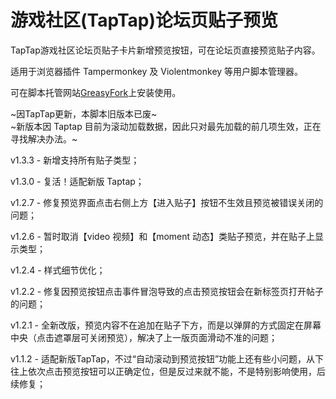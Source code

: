 # 游戏社区(TapTap)论坛页贴子预览

TapTap游戏社区论坛页贴子卡片新增预览按钮，可在论坛页直接预览贴子内容。

适用于浏览器插件 Tampermonkey 及 Violentmonkey 等用户脚本管理器。

可在脚本托管网站[GreasyFork](https://greasyfork.org/zh-CN/scripts/402945-%E6%B8%B8%E6%88%8F%E7%A4%BE%E5%8C%BA-taptap-%E5%88%97%E8%A1%A8%E9%A1%B5%E8%B4%B4%E5%AD%90%E9%A2%84%E8%A7%88)上安装使用。

~因TapTap更新，本脚本旧版本已废~  
~新版本因 Taptap 目前为滚动加载数据，因此只对最先加载的前几项生效，正在寻找解决办法。~

v1.3.3 - 新增支持所有贴子类型；

v1.3.0 - 复活！适配新版 Taptap；

v1.2.7 - 修复预览界面点击右侧上方【进入贴子】按钮不生效且预览被错误关闭的问题；

v1.2.6 - 暂时取消【video 视频】和【moment 动态】类贴子预览，并在贴子上显示类型；

v1.2.4 - 样式细节优化；

v1.2.2 - 修复因预览按钮点击事件冒泡导致的点击预览按钮会在新标签页打开帖子的问题；

v1.2.1 - 全新改版，预览内容不在追加在贴子下方，而是以弹屏的方式固定在屏幕中央（点击遮罩层可关闭预览），解决了上一版页面滑动不准的问题；

v1.1.2 - 适配新版TapTap，不过“自动滚动到预览按钮”功能上还有些小问题，从下往上依次点击预览按钮可以正确定位，但是反过来就不能，不是特别影响使用，后续修复；

